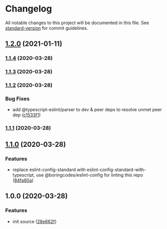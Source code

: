 # Changelog

All notable changes to this project will be documented in this file. See [standard-version](https://github.com/conventional-changelog/standard-version) for commit guidelines.

## [1.2.0](https://github.com/boringcodes/eslint-config-typescript/compare/v1.1.4...v1.2.0) (2021-01-11)

### [1.1.4](https://github.com/boringcodes/eslint-config-typescript/compare/v1.1.3...v1.1.4) (2020-03-28)



### [1.1.3](https://github.com/boringcodes/eslint-config-typescript/compare/v1.1.2...v1.1.3) (2020-03-28)



### [1.1.2](https://github.com/boringcodes/eslint-config-typescript/compare/v1.1.1...v1.1.2) (2020-03-28)


### Bug Fixes

* add @typescript-eslint/parser to dev & peer deps to resolve unmet peer dep ([c1533f1](https://github.com/boringcodes/eslint-config-typescript/commit/c1533f1))



### [1.1.1](https://github.com/boringcodes/eslint-config-typescript/compare/v1.1.0...v1.1.1) (2020-03-28)



## [1.1.0](https://github.com/boringcodes/eslint-config-typescript/compare/v1.0.0...v1.1.0) (2020-03-28)


### Features

* replace eslint-config-standard with eslint-config-standard-with-typescript, use @boringcodes/eslint-config for linting this repo ([84fa60a](https://github.com/boringcodes/eslint-config-typescript/commit/84fa60a))



## 1.0.0 (2020-03-28)


### Features

* init source ([28e662f](https://github.com/boringcodes/eslint-config-typescript/commit/28e662f))
